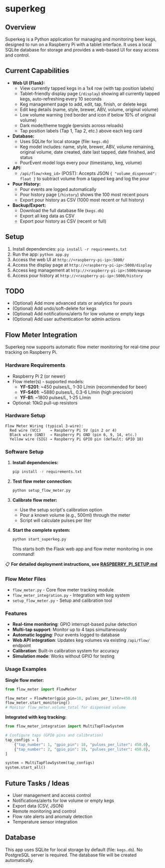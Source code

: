# superkeg

## Overview
Superkeg is a Python application for managing and monitoring beer kegs, designed to run on a Raspberry Pi with a tablet interface. It uses a local SQLite database for storage and provides a web-based UI for easy access and control.

## Current Capabilities
- **Web UI (Flask):**
  - View currently tapped kegs in a 1x4 row (with tap position labels)
  - Tablet-friendly display page (`/display`) showing all currently tapped kegs, auto-refreshing every 10 seconds
  - Keg management page to add, edit, tap, finish, or delete kegs
  - Edit keg details (name, style, brewer, ABV, volume, original volume)
  - Low volume warning (red border and icon if below 10% of original volume)
  - Dark mode/theme toggle (persists across reloads)
  - Tap position labels (Tap 1, Tap 2, etc.) above each keg card
- **Database:**
  - Uses SQLite for local storage (file: `kegs.db`)
  - Keg model includes: name, style, brewer, ABV, volume remaining, original volume, date created, date last tapped, date finished, and status
  - PourEvent model logs every pour (timestamp, keg, volume)
- **API:**
  - `/api/flow/<keg_id>` (POST): Accepts JSON `{ "volume_dispensed": float }` to subtract volume from a tapped keg and log the pour
- **Pour History:**
  - Pour events are logged automatically
  - Pour history page (`/history`) shows the 100 most recent pours
  - Export pour history as CSV (1000 most recent or full history)
- **Backup/Export:**
  - Download the full database file (`kegs.db`)
  - Export all keg data as CSV
  - Export pour history as CSV (recent or full)

## Setup
1. Install dependencies: `pip install -r requirements.txt`
2. Run the app: `python app.py`
3. Access the web UI at `http://<raspberry-pi-ip>:5000/`
4. Access the display page at `http://<raspberry-pi-ip>:5000/display`
5. Access keg management at `http://<raspberry-pi-ip>:5000/manage`
6. Access pour history at `http://<raspberry-pi-ip>:5000/history`

## TODO
- (Optional) Add more advanced stats or analytics for pours
- (Optional) Add undo/soft-delete for kegs
- (Optional) Add notifications/alerts for low volume or empty kegs
- (Optional) Add user authentication for admin actions

## Flow Meter Integration

Superkeg now supports automatic flow meter monitoring for real-time pour tracking on Raspberry Pi.

### Hardware Requirements
- Raspberry Pi 2 (or newer)
- Flow meter(s) - supported models:
  - **YF-S201**: ~450 pulses/L, 1-30 L/min (recommended for beer)
  - **YF-S401**: ~5880 pulses/L, 0.3-6 L/min (high precision)
  - **YF-B1**: ~1800 pulses/L, 1-25 L/min
- Optional: 10kΩ pull-up resistors

### Hardware Setup
```
Flow Meter Wiring (typical 3-wire):
  Red wire (VCC)    → Raspberry Pi 5V (pin 2 or 4)
  Black wire (GND)  → Raspberry Pi GND (pin 6, 9, 14, etc.)
  Yellow wire (SIG) → Raspberry Pi GPIO pin (default: GPIO 18)
```

### Software Setup

1. **Install dependencies:**
   ```bash
   pip install -r requirements.txt
   ```

2. **Test flow meter connection:**
   ```bash
   python setup_flow_meter.py
   ```

3. **Calibrate flow meter:**
   - Use the setup script's calibration option
   - Pour a known volume (e.g., 500ml) through the meter
   - Script will calculate pulses per liter

4. **Start the complete system:**
   ```bash
   python start_superkeg.py
   ```
   This starts both the Flask web app and flow meter monitoring in one command!

📋 **For detailed deployment instructions, see [RASPBERRY_PI_SETUP.md](RASPBERRY_PI_SETUP.md)**

### Flow Meter Files
- `flow_meter.py` - Core flow meter tracking module
- `flow_meter_integration.py` - Integration with keg system
- `setup_flow_meter.py` - Setup and calibration tool

### Features
- **Real-time monitoring**: GPIO interrupt-based pulse detection
- **Multi-tap support**: Monitor up to 4 taps simultaneously  
- **Automatic logging**: Pour events logged to database
- **Web API integration**: Updates keg volumes via existing `/api/flow/` endpoint
- **Calibration**: Built-in calibration system for accuracy
- **Simulation mode**: Works without GPIO for testing

### Usage Examples

**Single flow meter:**
```python
from flow_meter import FlowMeter

flow_meter = FlowMeter(gpio_pin=18, pulses_per_liter=450.0)
flow_meter.start_monitoring()
# Monitor flow_meter.volume_total for dispensed volume
```

**Integrated with keg tracking:**
```python
from flow_meter_integration import MultiTapFlowSystem

# Configure taps (GPIO pins and calibration)
tap_configs = [
    {"tap_number": 1, "gpio_pin": 18, "pulses_per_liter": 450.0},
    {"tap_number": 2, "gpio_pin": 19, "pulses_per_liter": 450.0},
]

system = MultiTapFlowSystem(tap_configs)
system.start_all()
```

## Future Tasks / Ideas
- User management and access control
- Notifications/alerts for low volume or empty kegs
- Export data (CSV, JSON)
- Remote monitoring and control
- Flow rate alerts and anomaly detection
- Temperature sensor integration

## Database
This app uses SQLite for local storage by default (file: `kegs.db`). No PostgreSQL server is required. The database file will be created automatically.
